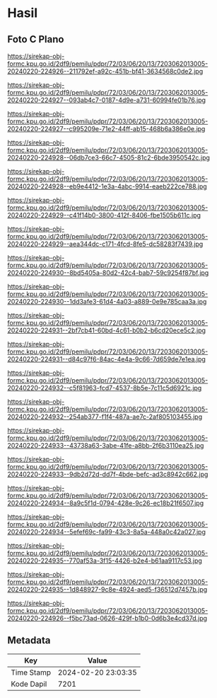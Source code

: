 # Hasil

## Foto C Plano

https://sirekap-obj-formc.kpu.go.id/2df9/pemilu/pdpr/72/03/06/20/13/7203062013005-20240220-224926--211792ef-a92c-451b-bf41-3634568c0de2.jpg

https://sirekap-obj-formc.kpu.go.id/2df9/pemilu/pdpr/72/03/06/20/13/7203062013005-20240220-224927--093ab4c7-0187-4d9e-a731-60994fe01b76.jpg

https://sirekap-obj-formc.kpu.go.id/2df9/pemilu/pdpr/72/03/06/20/13/7203062013005-20240220-224927--c995209e-71e2-44ff-ab15-468b6a386e0e.jpg

https://sirekap-obj-formc.kpu.go.id/2df9/pemilu/pdpr/72/03/06/20/13/7203062013005-20240220-224928--06db7ce3-66c7-4505-81c2-6bde3950542c.jpg

https://sirekap-obj-formc.kpu.go.id/2df9/pemilu/pdpr/72/03/06/20/13/7203062013005-20240220-224928--eb9e4412-1e3a-4abc-9914-eaeb222ce788.jpg

https://sirekap-obj-formc.kpu.go.id/2df9/pemilu/pdpr/72/03/06/20/13/7203062013005-20240220-224929--c41f14b0-3800-412f-8406-fbe1505b611c.jpg

https://sirekap-obj-formc.kpu.go.id/2df9/pemilu/pdpr/72/03/06/20/13/7203062013005-20240220-224929--aea344dc-c171-4fcd-8fe5-dc58283f7439.jpg

https://sirekap-obj-formc.kpu.go.id/2df9/pemilu/pdpr/72/03/06/20/13/7203062013005-20240220-224930--8bd5405a-80d2-42c4-bab7-59c9254f87bf.jpg

https://sirekap-obj-formc.kpu.go.id/2df9/pemilu/pdpr/72/03/06/20/13/7203062013005-20240220-224930--1dd3afe3-61d4-4a03-a889-0e9e785caa3a.jpg

https://sirekap-obj-formc.kpu.go.id/2df9/pemilu/pdpr/72/03/06/20/13/7203062013005-20240220-224931--2bf7cb41-60bd-4c61-b0b2-b6cd20ece5c2.jpg

https://sirekap-obj-formc.kpu.go.id/2df9/pemilu/pdpr/72/03/06/20/13/7203062013005-20240220-224931--d84c97f6-84ac-4e4a-9c66-7d659de7e1ea.jpg

https://sirekap-obj-formc.kpu.go.id/2df9/pemilu/pdpr/72/03/06/20/13/7203062013005-20240220-224932--c5f81963-fcd7-4537-8b5e-7c11c5d6921c.jpg

https://sirekap-obj-formc.kpu.go.id/2df9/pemilu/pdpr/72/03/06/20/13/7203062013005-20240220-224932--254ab377-f1f4-487a-ae7c-2af805103455.jpg

https://sirekap-obj-formc.kpu.go.id/2df9/pemilu/pdpr/72/03/06/20/13/7203062013005-20240220-224933--43738a63-3abe-41fe-a8bb-2f6b3110ea25.jpg

https://sirekap-obj-formc.kpu.go.id/2df9/pemilu/pdpr/72/03/06/20/13/7203062013005-20240220-224933--9db2d72d-dd7f-4bde-befc-ad3c8942c662.jpg

https://sirekap-obj-formc.kpu.go.id/2df9/pemilu/pdpr/72/03/06/20/13/7203062013005-20240220-224934--8a9c5f1d-0794-428e-9c26-ec18b21f6507.jpg

https://sirekap-obj-formc.kpu.go.id/2df9/pemilu/pdpr/72/03/06/20/13/7203062013005-20240220-224934--5efef69c-fa99-43c3-8a5a-448a0c42a027.jpg

https://sirekap-obj-formc.kpu.go.id/2df9/pemilu/pdpr/72/03/06/20/13/7203062013005-20240220-224935--770af53a-3f15-4426-b2e4-b61aa9117c53.jpg

https://sirekap-obj-formc.kpu.go.id/2df9/pemilu/pdpr/72/03/06/20/13/7203062013005-20240220-224935--1d848927-9c8e-4924-aed5-f36512d7457b.jpg

https://sirekap-obj-formc.kpu.go.id/2df9/pemilu/pdpr/72/03/06/20/13/7203062013005-20240220-224926--f5bc73ad-0626-429f-b1b0-0d6b3e4cd37d.jpg


## Metadata

| Key        | Value               |
| ---------- | ------------------- |
| Time Stamp | 2024-02-20 23:03:35 |
| Kode Dapil | 7201                |



